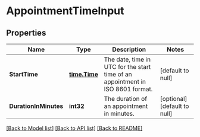 # AppointmentTimeInput

## Properties
Name | Type | Description | Notes
------------ | ------------- | ------------- | -------------
**StartTime** | [**time.Time**](time.Time.md) | The date, time in UTC for the start time of an appointment in ISO 8601 format. | [default to null]
**DurationInMinutes** | **int32** | The duration of an appointment in minutes. | [optional] [default to null]

[[Back to Model list]](../README.md#documentation-for-models) [[Back to API list]](../README.md#documentation-for-api-endpoints) [[Back to README]](../README.md)

